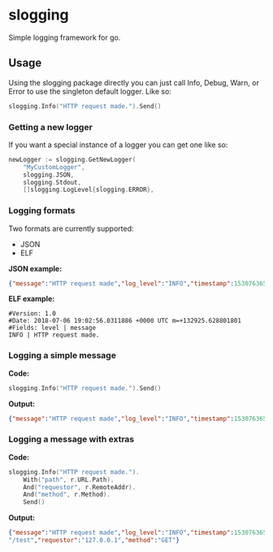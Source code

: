 # slogging
Simple logging framework for go.

## Usage

Using the slogging package directly you can just call Info, Debug, Warn, or
Error to use the singleton default logger. Like so:
``` go
slogging.Info("HTTP request made.").Send()
```

### Getting a new logger
If you want a special instance of a logger you can get one like so:

``` go
newLogger := slogging.GetNewLogger(
    "MyCustomLogger",
    slogging.JSON,
    slogging.Stdout,
    []slogging.LogLevel{slogging.ERROR},
```

### Logging formats
Two formats are currently supported:
+ JSON
+ ELF

**JSON example:**
``` json
{"message":"HTTP request made","log_level":"INFO","timestamp":1530763651}
```

**ELF example:**
``` text
#Version: 1.0
#Date: 2018-07-06 19:02:56.0311886 +0000 UTC m=+132925.628801801
#Fields: level | message
INFO | HTTP request made.
```

### Logging a simple message
**Code:**
``` go
slogging.Info("HTTP request made.").Send()
```

**Output:**
``` json
{"message":"HTTP request made","log_level":"INFO","timestamp":1530763651}
```

### Logging a message with extras
**Code:**
``` go
slogging.Info("HTTP request made.").
    With("path", r.URL.Path).
    And("requestor", r.RemoteAddr).
    And("method", r.Method).
    Send()
```

**Output:**
``` json
{"message":"HTTP request made","log_level":"INFO","timestamp":1530763651,"path":
"/test","requestor":"127.0.0.1","method":"GET"}
```
